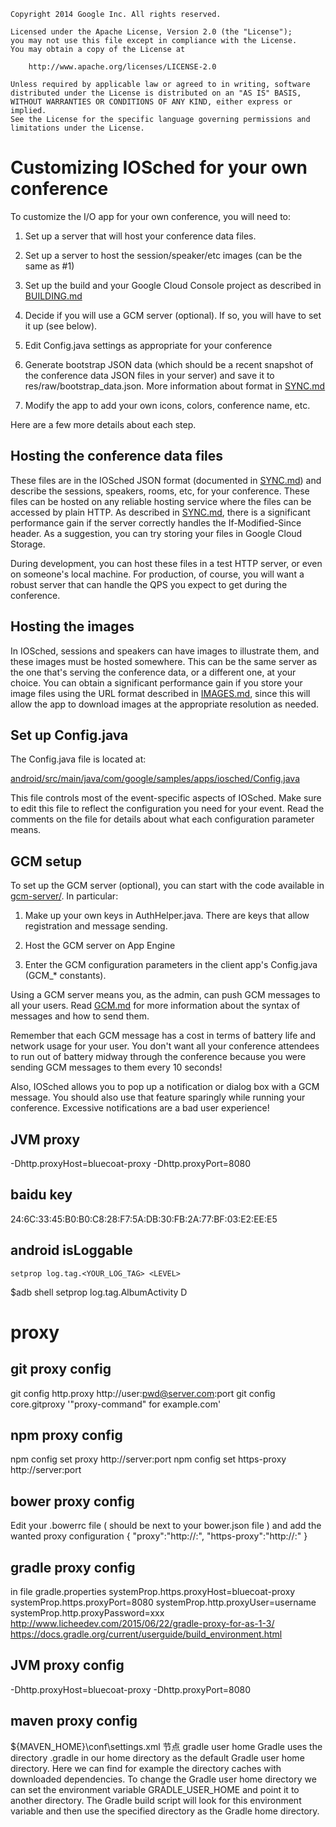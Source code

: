     Copyright 2014 Google Inc. All rights reserved.

    Licensed under the Apache License, Version 2.0 (the "License");
    you may not use this file except in compliance with the License.
    You may obtain a copy of the License at

        http://www.apache.org/licenses/LICENSE-2.0

    Unless required by applicable law or agreed to in writing, software
    distributed under the License is distributed on an "AS IS" BASIS,
    WITHOUT WARRANTIES OR CONDITIONS OF ANY KIND, either express or implied.
    See the License for the specific language governing permissions and
    limitations under the License.

# Customizing IOSched for your own conference

To customize the I/O app for your own conference, you will need to:

1. Set up a server that will host your conference data files.

2. Set up a server to host the session/speaker/etc images (can be the
same as #1)

3. Set up the build and your Google Cloud Console project as described
in [BUILDING.md](BUILDING.md)

4. Decide if you will use a GCM server (optional). If so, you will have to
set it up (see below).

5. Edit Config.java settings as appropriate for your conference

6. Generate bootstrap JSON data (which should be a recent snapshot of the
conference data JSON files in your server) and save it to
res/raw/bootstrap_data.json. More information about format in
[SYNC.md](SYNC.md)

7. Modify the app to add your own icons, colors, conference name, etc.

Here are a few more details about each step.

## Hosting the conference data files

These files are in the IOSched JSON format (documented in [SYNC.md](SYNC.md))
and describe the sessions, speakers, rooms, etc, for your conference.
These files can be hosted on any reliable hosting service where the files
can be accessed by plain HTTP. As described in [SYNC.md](SYNC.md), there is a
significant performance gain if the server correctly handles the
If-Modified-Since header. As a suggestion, you can try storing your
files in Google Cloud Storage.

During development, you can host these files in a test HTTP server, or
even on someone's local machine. For production, of course, you will
want a robust server that can handle the QPS you expect to get during
the conference.

## Hosting the images

In IOSched, sessions and speakers can have images to illustrate them,
and these images must be hosted somewhere. This can be the same server
as the one that's serving the conference data, or a different one, at
your choice. You can obtain a significant performance gain if you store
your image files using the URL format described in [IMAGES.md](IMAGES.md),
since this will allow the app to download images at the appropriate
resolution as needed.

## Set up Config.java
The Config.java file is located at:

   [android/src/main/java/com/google/samples/apps/iosched/Config.java](../android/src/main/java/com/google/samples/apps/iosched/Config.java)

This file controls most of the event-specific aspects of IOSched.
Make sure to edit this file to reflect the configuration you need
for your event. Read the comments on the file for details about
what each configuration parameter means.

## GCM setup

To set up the GCM server (optional), you can start with the code 
available in [gcm-server/](../gcm-server). In particular:

1. Make up your own keys in AuthHelper.java. There are keys that
   allow registration and message sending.

2. Host the GCM server on App Engine

3. Enter the GCM configuration parameters in the client app's
   Config.java (GCM_* constants).

Using a GCM server means you, as the admin, can push GCM messages
to all your users. Read [GCM.md](GCM.md) for more information about the
syntax of messages and how to send them.

Remember that each GCM message has a cost in terms of battery life and
network usage for your user. You don't want all your conference
attendees to run out of battery midway through the conference because
you were sending GCM messages to them every 10 seconds!

Also, IOSched allows you to pop up a notification or dialog box with a
GCM message. You should also use that feature sparingly while running
your conference. Excessive notifications are a bad user experience!

## JVM proxy
-Dhttp.proxyHost=bluecoat-proxy
-Dhttp.proxyPort=8080

## baidu key 
24:6C:33:45:B0:B0:C8:28:F7:5A:DB:30:FB:2A:77:BF:03:E2:EE:E5

## android isLoggable
``` 
setprop log.tag.<YOUR_LOG_TAG> <LEVEL>
``` 
$adb shell setprop log.tag.AlbumActivity D

# proxy
## git proxy config
git config http.proxy http://user:pwd@server.com:port
git config core.gitproxy '"proxy-command" for example.com'

## npm proxy config
npm config set proxy http://server:port 
npm config set https-proxy http://server:port

## bower proxy config
Edit your .bowerrc file ( should be next to your bower.json file ) and add the wanted proxy configuration
{
    "proxy":"http://<host>:<port>",
    "https-proxy":"http://<host>:<port>"
}

## gradle proxy config
in file gradle.properties
systemProp.https.proxyHost=bluecoat-proxy
systemProp.https.proxyPort=8080
systemProp.http.proxyUser=username
systemProp.http.proxyPassword=xxx
http://www.licheedev.com/2015/06/22/gradle-proxy-for-as-1-3/
https://docs.gradle.org/current/userguide/build_environment.html

## JVM proxy config
-Dhttp.proxyHost=bluecoat-proxy
-Dhttp.proxyPort=8080

## maven proxy config
${MAVEN_HOME}\conf\settings.xml  <proxies>节点
gradle user home
Gradle uses the directory .gradle in our home directory as the default Gradle user home directory. Here we can find for example the directory caches with downloaded dependencies. To change the Gradle user home directory we can set the environment variable GRADLE_USER_HOME and point it to another directory. The Gradle build script will look for this environment variable and then use the specified directory as the Gradle home directory.
